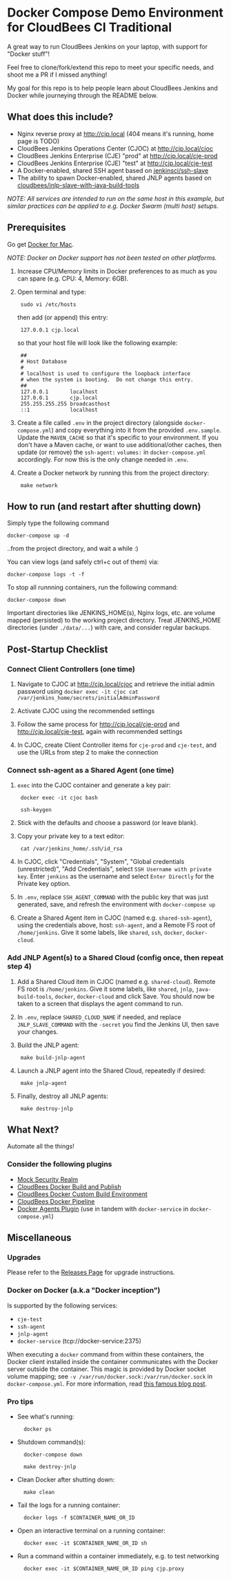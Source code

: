 # Docker Compose Demo Environment for CloudBees CI Traditional

A great way to run CloudBees Jenkins on your laptop, with support for "Docker stuff"!

Feel free to clone/fork/extend this repo to meet your specific needs, and shoot me a PR if I missed anything!

My goal for this repo is to help people learn about CloudBees Jenkins and Docker while journeying through the README below.

## What does this include?
* Nginx reverse proxy at http://cjp.local (404 means it's running, home page is TODO)
* CloudBees Jenkins Operations Center (CJOC) at http://cjp.local/cjoc
* CloudBees Jenkins Enterprise (CJE) "prod" at http://cjp.local/cje-prod
* CloudBees Jenkins Enterprise (CJE) "test" at http://cjp.local/cje-test
* A Docker-enabled, shared SSH agent based on [jenkinsci/ssh-slave](https://hub.docker.com/r/jenkinsci/ssh-slave/)
* The ability to spawn Docker-enabled, shared JNLP agents based on [cloudbees/jnlp-slave-with-java-build-tools](https://hub.docker.com/r/cloudbees/jnlp-slave-with-java-build-tools/)

*NOTE: All services are intended to run on the same host in this example, but similar practices can be applied to e.g. Docker Swarm (multi host) setups.*

## Prerequisites

Go get [Docker for Mac](https://docs.docker.com/docker-for-mac/).

*NOTE: Docker on Docker support has not been tested on other platforms.*

1. Increase CPU/Memory limits in Docker preferences to as much as you can spare (e.g. CPU: 4, Memory: 6GB).

2. Open terminal and type:

        sudo vi /etc/hosts

    then add (or append) this entry:

        127.0.0.1 cjp.local

	so that your host file will look like the following example:
	
		##
		# Host Database
		#
		# localhost is used to configure the loopback interface
		# when the system is booting.  Do not change this entry.
		##
		127.0.0.1       localhost
		127.0.0.1       cjp.local
		255.255.255.255 broadcasthost
		::1             localhost	


3. Create a file called ``.env`` in the project directory (alongside ``docker-compose.yml``) and copy everything into it from the provided ``.env.sample``. Update the ``MAVEN_CACHE`` so that it's specific to your environment. If you don't have a Maven cache, or want to use additional/other caches, then update (or remove) the ``ssh-agent:`` ``volumes:`` in ``docker-compose.yml`` accordingly. For now this is the only change needed in ``.env``.

4. Create a Docker network by running this from the project directory:

        make network

## How to run (and restart after shutting down)

Simply type the following command

    docker-compose up -d

..from the project directory, and wait a while :)

You can view logs (and safely ctrl+c out of them) via:

    docker-compose logs -t -f

To stop all runnning containers, run the following command:

    docker-compose down

Important directories like JENKINS_HOME(s), Nginx logs, etc. are volume mapped (persisted) to the working project directory. Treat JENKINS_HOME directories (under ``./data/...``) with care, and consider regular backups.

## Post-Startup Checklist

### Connect Client Controllers (one time)

1. Navigate to CJOC at http://cjp.local/cjoc and retrieve the initial admin password using ``docker exec -it cjoc cat /var/jenkins_home/secrets/initialAdminPassword``

1. Activate CJOC using the recommended settings

2. Follow the same process for http://cjp.local/cje-prod and http://cjp.local/cje-test, again with recommended settings

3. In CJOC, create Client Controller items for ``cje-prod`` and ``cje-test``, and use the URLs from step 2 to make the connection

### Connect ssh-agent as a Shared Agent (one time)

1. `` exec `` into the CJOC container and generate a key pair:

        docker exec -it cjoc bash

        ssh-keygen

2. Stick with the defaults and choose a password (or leave blank).

3. Copy your private key to a text editor:

        cat /var/jenkins_home/.ssh/id_rsa

4. In CJOC, click "Credentials", "System", "Global credentials (unrestricted)", "Add Credentials", select ``SSH Username with private key``. Enter ``jenkins`` as the username and select ``Enter Directly`` for the Private key option.

5. In ``.env``, replace ``SSH_AGENT_COMMAND`` with the public key that was just generated, save, and refresh the environment with ``docker-compose up``

6. Create a Shared Agent item in CJOC (named e.g. ``shared-ssh-agent``), using the credentials above, host: ``ssh-agent``, and a Remote FS root of ``/home/jenkins``. Give it some labels, like ``shared``, ``ssh``, ``docker``, ``docker-cloud``.

### Add JNLP Agent(s) to a Shared Cloud (config once, then repeat step 4)

1. Add a Shared Cloud item in CJOC (named e.g. `` shared-cloud ``). Remote FS root is ``/home/jenkins``. Give it some labels, like ``shared``, ``jnlp``, ``java-build-tools``, ``docker``, ``docker-cloud`` and click Save. You should now be taken to a screen that displays the agent command to run.

2. In ``.env``, replace ``SHARED_CLOUD_NAME`` if needed, and replace ``JNLP_SLAVE_COMMAND`` with the ``-secret`` you find the Jenkins UI, then save your changes.

3. Build the JNLP agent:

        make build-jnlp-agent

3. Launch a JNLP agent into the Shared Cloud, repeatedly if desired:

        make jnlp-agent

4. Finally, destroy all JNLP agents:

        make destroy-jnlp

## What Next?

Automate all the things!

### Consider the following plugins

* [Mock Security Realm](https://wiki.jenkins-ci.org/display/JENKINS/Mock+Security+Realm+Plugin)
* [CloudBees Docker Build and Publish](https://wiki.jenkins-ci.org/display/JENKINS/CloudBees+Docker+Build+and+Publish+plugin)
* [CloudBees Docker Custom Build Environment](https://wiki.jenkins-ci.org/display/JENKINS/CloudBees+Docker+Custom+Build+Environment+Plugin)
* [CloudBees Docker Pipeline](https://wiki.jenkins-ci.org/display/JENKINS/CloudBees+Docker+Pipeline+Plugin)
* [Docker Agents Plugin](https://wiki.jenkins-ci.org/display/JENKINS/Docker+Agents+Plugin) (use in tandem with ``docker-service`` in ``docker-compose.yml``)

## Miscellaneous

### Upgrades

Please refer to the [Releases Page](https://github.com/schottsfired/cjp-demo-environment/releases) for upgrade instructions.

### Docker on Docker (a.k.a "Docker inception")

Is supported by the following services:

* ``cje-test``
* ``ssh-agent``
* ``jnlp-agent``
* ``docker-service`` (tcp://docker-service:2375)

When executing a ``docker`` command from within these containers, the Docker client installed inside the container communicates with the  Docker server outside the container. This magic is provided by Docker socket volume mapping; see ``-v /var/run/docker.sock:/var/run/docker.sock`` in ``docker-compose.yml``. For more information, read [this famous blog post](https://jpetazzo.github.io/2015/09/03/do-not-use-docker-in-docker-for-ci/).

### Pro tips
* See what's running:

        docker ps

* Shutdown command(s):

        docker-compose down

        make destroy-jnlp

* Clean Docker after shutting down:

        make clean

* Tail the logs for a running container:

        docker logs -f $CONTAINER_NAME_OR_ID

* Open an interactive terminal on a running container:

        docker exec -it $CONTAINER_NAME_OR_ID sh

* Run a command within a container immediately, e.g. to test networking

        docker exec -it $CONTAINER_NAME_OR_ID ping cjp.proxy
